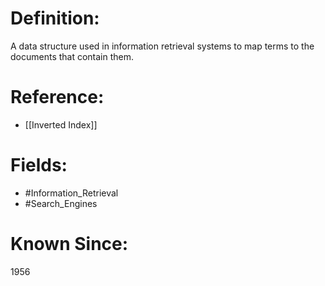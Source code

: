

# Definition:
A data structure used in information retrieval systems to map terms to the documents that contain them.

# Reference:
- [[Inverted Index]]

# Fields: 
- #Information_Retrieval
- #Search_Engines

# Known Since:
1956

